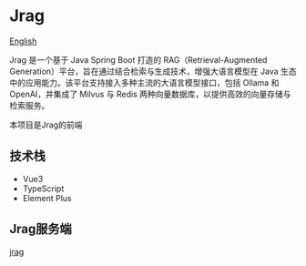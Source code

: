 # Jrag

[English](README_en.md)

Jrag 是一个基于 Java Spring Boot 打造的 RAG（Retrieval-Augmented Generation）平台，旨在通过结合检索与生成技术，增强大语言模型在 Java 生态中的应用能力。该平台支持接入多种主流的大语言模型接口，包括 Ollama 和 OpenAI，并集成了 Milvus 与 Redis 两种向量数据库，以提供高效的向量存储与检索服务。

本项目是Jrag的前端

## 技术栈

- Vue3
- TypeScript
- Element Plus

## Jrag服务端

[jrag](https://github.com/jerryt92/jrag)
